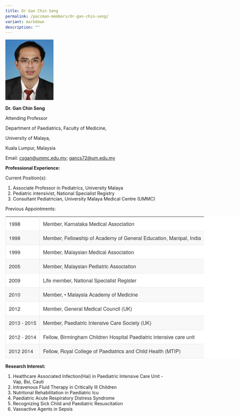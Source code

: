 ```yaml
---
title: Dr Gan Chin Seng
permalink: /paccman-members/dr-gan-chin-seng/
variant: markdown
description: ""
---
```

<img src="/images/PACCMAN%20Pediatric%20Acute/Members/Dr_Gan_Chin_Seng.jpg" style="width:150px">

**Dr. Gan Chin Seng**

Attending Professor

Department of Paediatrics, Faculty of Medicine,&nbsp;

University of Malaya,

Kuala Lumpur, Malaysia

Email:&nbsp;[csgan@ummc.edu.my](mailto:csgan@ummc.edu.my);&nbsp;[gancs72@um.edu.my](mailto:gancs72@um.edu.my)  

**Professional Experience:**

Current Position(s):

1.  Associate Professor in Pediatrics, University Malaya
2.  Pediatric intensivist, National Specialist Registry
3.  Consultant Pediatrician, University Malaya Medical Centre (UMMC)

Previous Appointments:

<table style="box-sizing: border-box; border-collapse: collapse; border-spacing: 0px; background-color: rgb(255, 255, 255); width: 916.922px; color: rgb(51, 51, 51); font-family: &quot;Helvetica Neue&quot;, Helvetica, Arial, sans-serif; font-size: 16px; font-style: normal; font-variant-ligatures: normal; font-variant-caps: normal; font-weight: 400; letter-spacing: normal; orphans: 2; text-align: start; text-transform: none; widows: 2; word-spacing: 0px; -webkit-text-stroke-width: 0px; white-space: normal; text-decoration-thickness: initial; text-decoration-style: initial; text-decoration-color: initial;"><tbody style="box-sizing: border-box;"><tr style="box-sizing: border-box;"><td style="box-sizing: border-box; padding: 10px; border-bottom: 1px solid rgb(231, 231, 231); border-left: 1px solid rgb(231, 231, 231); vertical-align: top;">1998</td><td style="box-sizing: border-box; padding: 10px; border-bottom: 1px solid rgb(231, 231, 231); border-left: 1px solid rgb(231, 231, 231); vertical-align: top;">Member, Karnataka Medical Association</td></tr><tr style="box-sizing: border-box;"><td style="box-sizing: border-box; padding: 10px; border-bottom: 1px solid rgb(231, 231, 231); border-left: 1px solid rgb(231, 231, 231); vertical-align: top; background: rgb(248, 248, 248);">1998</td><td style="box-sizing: border-box; padding: 10px; border-bottom: 1px solid rgb(231, 231, 231); border-left: 1px solid rgb(231, 231, 231); vertical-align: top; background: rgb(248, 248, 248);">Member, Fellowship of Academy of General Education, Manipal, India</td></tr><tr style="box-sizing: border-box;"><td style="box-sizing: border-box; padding: 10px; border-bottom: 1px solid rgb(231, 231, 231); border-left: 1px solid rgb(231, 231, 231); vertical-align: top;">1999</td><td style="box-sizing: border-box; padding: 10px; border-bottom: 1px solid rgb(231, 231, 231); border-left: 1px solid rgb(231, 231, 231); vertical-align: top;">Member, Malaysian Medical Association</td></tr><tr style="box-sizing: border-box;"><td style="box-sizing: border-box; padding: 10px; border-bottom: 1px solid rgb(231, 231, 231); border-left: 1px solid rgb(231, 231, 231); vertical-align: top; background: rgb(248, 248, 248);">2005</td><td style="box-sizing: border-box; padding: 10px; border-bottom: 1px solid rgb(231, 231, 231); border-left: 1px solid rgb(231, 231, 231); vertical-align: top; background: rgb(248, 248, 248);">Member, Malaysian Pediatric Association</td></tr><tr style="box-sizing: border-box;"><td style="box-sizing: border-box; padding: 10px; border-bottom: 1px solid rgb(231, 231, 231); border-left: 1px solid rgb(231, 231, 231); vertical-align: top;">2009</td><td style="box-sizing: border-box; padding: 10px; border-bottom: 1px solid rgb(231, 231, 231); border-left: 1px solid rgb(231, 231, 231); vertical-align: top;">Life member, National Specialist Register</td></tr><tr style="box-sizing: border-box;"><td style="box-sizing: border-box; padding: 10px; border-bottom: 1px solid rgb(231, 231, 231); border-left: 1px solid rgb(231, 231, 231); vertical-align: top; background: rgb(248, 248, 248);">2010</td><td style="box-sizing: border-box; padding: 10px; border-bottom: 1px solid rgb(231, 231, 231); border-left: 1px solid rgb(231, 231, 231); vertical-align: top; background: rgb(248, 248, 248);">Member, • Malaysia Academy of Medicine</td></tr><tr style="box-sizing: border-box;"><td style="box-sizing: border-box; padding: 10px; border-bottom: 1px solid rgb(231, 231, 231); border-left: 1px solid rgb(231, 231, 231); vertical-align: top;">2012</td><td style="box-sizing: border-box; padding: 10px; border-bottom: 1px solid rgb(231, 231, 231); border-left: 1px solid rgb(231, 231, 231); vertical-align: top;">Member, General Medical Council (UK)</td></tr><tr style="box-sizing: border-box;"><td style="box-sizing: border-box; padding: 10px; border-bottom: 1px solid rgb(231, 231, 231); border-left: 1px solid rgb(231, 231, 231); vertical-align: top; background: rgb(248, 248, 248);">2013 - 2015</td><td style="box-sizing: border-box; padding: 10px; border-bottom: 1px solid rgb(231, 231, 231); border-left: 1px solid rgb(231, 231, 231); vertical-align: top; background: rgb(248, 248, 248);">Member, Paediatric Intensive Care Society (UK)</td></tr><tr style="box-sizing: border-box;"><td style="box-sizing: border-box; padding: 10px; border-bottom: 1px solid rgb(231, 231, 231); border-left: 1px solid rgb(231, 231, 231); vertical-align: top;">2012 - 2014</td><td style="box-sizing: border-box; padding: 10px; border-bottom: 1px solid rgb(231, 231, 231); border-left: 1px solid rgb(231, 231, 231); vertical-align: top;">Fellow, Birmingham Children Hospital Paediatric intensive care unit</td></tr><tr style="box-sizing: border-box;"><td style="box-sizing: border-box; padding: 10px; border-bottom: 1px solid rgb(231, 231, 231); border-left: 1px solid rgb(231, 231, 231); vertical-align: top; background: rgb(248, 248, 248);">2012 2014</td><td style="box-sizing: border-box; padding: 10px; border-bottom: 1px solid rgb(231, 231, 231); border-left: 1px solid rgb(231, 231, 231); vertical-align: top; background: rgb(248, 248, 248);">Fellow, Royal College of Paediatrics and Child Health (MTIP)</td></tr></tbody></table>

**Research Interest:**

1.  Healthcare Associated Infection(Hai) in Paediatric Intensive Care Unit - Vap, Bsi, Cauti
2.  Intravenous Fluid Therapy in Critically Ill Children
3.  Nutritonal Rehabilitation in Paediatric Icu
4.  Paediatric Acute Respiratory Distress Syndrome
5.  Recognizing Sick Child and Paediatric Resuscitation
6.  Vasoactive Agents in Sepsis